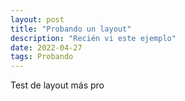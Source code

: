 ```yaml
---
layout: post
title: "Probando un layout"
description: "Recién vi este ejemplo"
date: 2022-04-27
tags: Probando
---
```


Test de layout más pro
